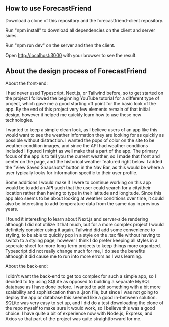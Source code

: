 ## How to use ForecastFriend

Download a clone of this repository and the forecastfriend-client repository.

Run "npm install" to download all dependencies on the client and server sides.

Run "npm run dev" on the server and then the client.

Open [http://localhost:3000](http://localhost:3000) with your browser to see the result.

## About the design process of ForecastFriend

About the front-end:

I had never used Typescript, Next.js, or Tailwind before, so to get started on the project I followed the beginning YouTube tutorial for a different type of project, which gave me a good starting off point for the basic look of the app. By the end of this project very few elements remain of that initial design, however it helped me quickly learn how to use these new technologies.

I wanted to keep a simple clean look, as I believe users of an app like this would want to see the weather information they are looking for as quickly as possible without distraction. I wanted the pops of color on the site to be weather condition images, and since the API had weather conditions included I figured I might as well make that a part of the app. The primary focus of the app is to tell you the current weather, so I made that front and center on the page, and the historical weather featured right below. I added the "View Saved Snapshots" button in the Nav Bar, as this would be where a user typically looks for information specific to their user profile.

Some additions I would make if I were to continue working on this app would be to add an API such that the user could search for a city/their location rather than having to type in their latitude and longitude. Since this app also seems to be about looking at weather conditions over time, it could also be interesting to add temperature data from the same day in previous years.

I found it interesting to learn about Next.js and server-side rendering although I did not utilize it that much, but for a more complex project I would definitely consider using it again. Tailwind did add some convenience to styling, to be able to quickly pop in a style on the .tsx file without having to switch to a styling page, however I think I do prefer keeping all styles in a seperate sheet for more long-term projects to keep things more organized. Typescript did not really change much for me, I do see the benefits although it did cause me to run into more errors as I was learning.

About the back-end:

I didn't want the back-end to get too complex for such a simple app, so I decided to try using SQLite as opposed to building a separate MySQL database as I have done before. I wanted to add something with a bit more scalability and sophistication than a .json file, but since I was not going to deploy the app or database this seemed like a good in-between solution. SQLite was very easy to set up, and I did do a test downloading the clone of the repo myself to make sure it would work, so I believe this was a good choice. I have quite a bit of experience now with Node.js, Express, and Axios so that part of the project was quite straightforward for me.
